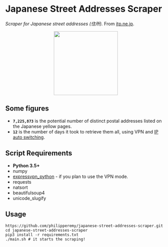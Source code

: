 # Japanese Street Addresses Scraper
*Scraper for Japanese street addresses (住所).* From [itp.ne.jp](itp.ne.jp).

<p align="center">
  <img src="http://kokoro.kir.jp/know/img/meibo1.gif" width="200">
</p>

## Some figures

- **`7,225,873`** is the potential number of distinct postal addresses listed on the Japanese yellow pages.
- **`12`** is the number of days it took to retrieve them all, using VPN and [IP auto switching](https://github.com/philipperemy/expressvpn-python).

## Script Requirements

- **Python 3.5+**
- numpy
- [expressvpn_python](https://github.com/philipperemy/expressvpn-python) - if you plan to use the VPN mode.
- requests
- natsort
- beautifulsoup4
- unicode_slugify

## Usage

```
https://github.com/philipperemy/japanese-street-addresses-scraper.git
cd japanese-street-addresses-scraper
pip3 install -r requirements.txt
./main.sh # it starts the scraping!
```
